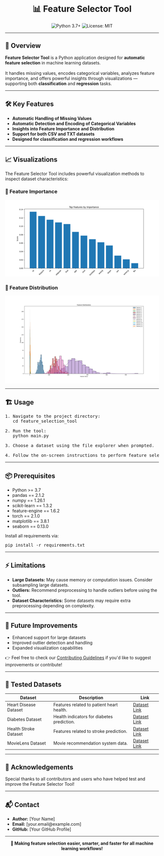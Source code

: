 <h1 align="center">📊 Feature Selector Tool</h1>

<p align="center">
  <img src="https://img.shields.io/badge/Python-3.7%2B-blue?style=flat-square" alt="Python 3.7+">
  <img src="https://img.shields.io/badge/License-MIT-yellow.svg" alt="License: MIT">
</p>

<hr>

<h2>🚀 Overview</h2>

<p>
<b>Feature Selector Tool</b> is a Python application designed for <b>automatic feature selection</b> in machine learning datasets.<br><br>
It handles missing values, encodes categorical variables, analyzes feature importance, and offers powerful insights through visualizations — supporting both <b>classification</b> and <b>regression</b> tasks.
</p>

<hr>

<h2>🛠️ Key Features</h2>

<ul>
  <li><b>Automatic Handling of Missing Values</b></li>
  <li><b>Automatic Detection and Encoding of Categorical Variables</b></li>
  <li><b>Insights into Feature Importance and Distribution</b></li>
  <li><b>Support for both CSV and TXT datasets</b></li>
  <li><b>Designed for classification and regression workflows</b></li>
</ul>

<hr>

<h2>📈 Visualizations</h2>

<p>The Feature Selector Tool includes powerful visualization methods to inspect dataset characteristics:</p>

<h3>🔹 Feature Importance</h3>
<p align="center"><img src="images/Figure_1.png" width="600"></p>

<h3>🔹 Feature Distribution</h3>
<p align="center"><img src="images/Figure_3.png" width="600"></p>

<hr>

<h2>🏗️ Usage</h2>

<pre>
1. Navigate to the project directory:
   cd feature_selection_tool

2. Run the tool:
   python main.py

3. Choose a dataset using the file explorer when prompted.

4. Follow the on-screen instructions to perform feature selection.
</pre>

<hr>

<h2>📦 Prerequisites</h2>

<ul>
  <li>Python >= 3.7</li>
  <li>pandas == 2.1.2</li>
  <li>numpy == 1.26.1</li>
  <li>scikit-learn == 1.3.2</li>
  <li>feature-engine == 1.6.2</li>
  <li>torch == 2.1.0</li>
  <li>matplotlib == 3.8.1</li>
  <li>seaborn == 0.13.0</li>
</ul>

<p>Install all requirements via:</p>

<pre>
pip install -r requirements.txt
</pre>

<hr>

<h2>⚡ Limitations</h2>

<ul>
  <li><b>Large Datasets:</b> May cause memory or computation issues. Consider subsampling large datasets.</li>
  <li><b>Outliers:</b> Recommend preprocessing to handle outliers before using the tool.</li>
  <li><b>Dataset Characteristics:</b> Some datasets may require extra preprocessing depending on complexity.</li>
</ul>

<hr>

<h2>🔮 Future Improvements</h2>

<ul>
  <li>Enhanced support for large datasets</li>
  <li>Improved outlier detection and handling</li>
  <li>Expanded visualization capabilities</li>
</ul>

<p>👉 Feel free to check our <a href="CONTRIBUTING.md">Contributing Guidelines</a> if you'd like to suggest improvements or contribute!</p>

<hr>

<h2>📂 Tested Datasets</h2>

<table>
<thead>
<tr><th>Dataset</th><th>Description</th><th>Link</th></tr>
</thead>
<tbody>
<tr><td>Heart Disease Dataset</td><td>Features related to patient heart health.</td><td><a href="#">Dataset Link</a></td></tr>
<tr><td>Diabetes Dataset</td><td>Health indicators for diabetes prediction.</td><td><a href="#">Dataset Link</a></td></tr>
<tr><td>Health Stroke Dataset</td><td>Features related to stroke prediction.</td><td><a href="#">Dataset Link</a></td></tr>
<tr><td>MovieLens Dataset</td><td>Movie recommendation system data.</td><td><a href="#">Dataset Link</a></td></tr>
</tbody>
</table>

<hr>

<h2>🤝 Acknowledgements</h2>

<p>Special thanks to all contributors and users who have helped test and improve the Feature Selector Tool!</p>

<hr>

<h2>📬 Contact</h2>

<ul>
  <li><b>Author:</b> [Your Name]</li>
  <li><b>Email:</b> [your.email@example.com]</li>
  <li><b>GitHub:</b> [Your GitHub Profile]</li>
</ul>

<hr>

<p align="center"><b>🎯 Making feature selection easier, smarter, and faster for all machine learning workflows!</b></p>

